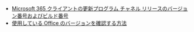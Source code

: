 - [Microsoft 365 クライアントの更新プログラム チャネル リリースのバージョン番号およびビルド番号](/officeupdates/update-history-office365-proplus-by-date)
- [使用している Office のバージョンを確認する方法](https://support.microsoft.com/office/932788b8-a3ce-44bf-bb09-e334518b8b19)